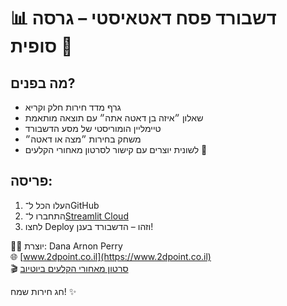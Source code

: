 # 📊 דשבורד פסח דאטאיסטי – גרסה סופית 🐸

## מה בפנים?
- גרף מדד חירות חלק וקריא
- שאלון ״איזה בן דאטה אתה״ עם תוצאה מותאמת
- טיימליין הומוריסטי של מסע הדשבורד
- משחק בחירות ״מצה או דאטה״
- לשונית יוצרים עם קישור לסרטון מאחורי הקלעים 🎥

## פריסה:
1. העלו הכל ל־GitHub
2. התחברו ל־[Streamlit Cloud](https://streamlit.io/cloud)
3. לחצו Deploy וזהו – הדשבורד בענן!

👩‍💻 יוצרת: Dana Arnon Perry  
🌐 [www.2dpoint.co.il](https://www.2dpoint.co.il)  
🎬 [סרטון מאחורי הקלעים ביוטיוב](https://youtu.be/p89aR2z6B40?si=aMuLlleukoBXtyVA)

חג חירות שמח! ✨
